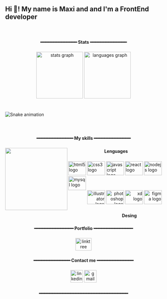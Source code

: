 <h2 align="left">Hi 👋! My name is Maxi and and I'm a FrontEnd developer</h2>

###

<br clear="both">

<h4 align="center">━━━━━━━━━━━━━━ Stats ━━━━━━━━━━━━━━</h4>

###

<div align="center">
  <img src="https://github-readme-stats.vercel.app/api?hide_title=false&hide_rank=false&show_icons=true&include_all_commits=true&count_private=true&disable_animations=false&theme=react&locale=en&hide_border=true&username=MaxiG-dev" height="150" alt="stats graph"  />
  <img src="https://github-readme-stats.vercel.app/api/top-langs?locale=en&hide_title=false&layout=compact&card_width=320&langs_count=5&theme=react&hide_border=true&username=MaxiG-dev" height="150" alt="languages graph"  />
</div>

###

<br clear="both">

<img href="https://raw.githubusercontent.com/MaxiG-dev/MaxiG-dev/blob/output/snake.svg" alt="Snake animation" />

###

<br clear="both">

<h4 align="center">━━━━━━━━━━━━━━ My skills ━━━━━━━━━━━━━━</h4>

###

<img align="left" height="200" src="https://c.tenor.com/N-fJ0Azh_ykAAAAC/cat-computer.gif"  />

###

<p align="left"><strong> ㅤㅤㅤㅤㅤㅤㅤㅤㅤLenguages</strong></p>

###

<div align="left">
  <p> </p>
  <img src="https://cdn.jsdelivr.net/gh/devicons/devicon/icons/html5/html5-original.svg" height="45" width="57" alt="html5 logo"  />
  <img src="https://cdn.jsdelivr.net/gh/devicons/devicon/icons/css3/css3-original.svg" height="45" width="57" alt="css3 logo"  />
  <img src="https://cdn.jsdelivr.net/gh/devicons/devicon/icons/javascript/javascript-original.svg" height="45" width="57" alt="javascript logo"  />
  <img src="https://cdn.jsdelivr.net/gh/devicons/devicon/icons/react/react-original.svg" height="45" width="57" alt="react logo"  />
  <img src="https://cdn.jsdelivr.net/gh/devicons/devicon/icons/nodejs/nodejs-original.svg" height="45" width="57" alt="nodejs logo"  />
  <img src="https://cdn.jsdelivr.net/gh/devicons/devicon/icons/mysql/mysql-original.svg" height="45" width="57" alt="mysql logo"  />
</div>
<div align="right">
  <img src="https://cdn.jsdelivr.net/gh/devicons/devicon/icons/illustrator/illustrator-plain.svg" height="45" width="57" alt="illustrator logo"  />
  <img src="https://cdn.jsdelivr.net/gh/devicons/devicon/icons/photoshop/photoshop-plain.svg" height="45" width="57" alt="photoshop logo"  />
  <img src="https://cdn.jsdelivr.net/gh/devicons/devicon/icons/xd/xd-plain.svg" height="45" width="57" alt="xd logo"  />
  <img src="https://cdn.jsdelivr.net/gh/devicons/devicon/icons/figma/figma-original.svg" height="45" width="57" alt="figma logo"  />
</div>

###

<p align="right"><strong>Desing ㅤㅤㅤㅤㅤㅤ</strong></p>

###

<h4 align="center">━━━━━━━━━━━━━━━ Portfolio ━━━━━━━━━━━━━━━</h4>

###

<div align="center">
  <a href="https://maxig.dev" target="_blank">
    <img src="https://raw.githubusercontent.com/maurodesouza/profile-readme-generator/master/src/assets/icons/social/linktree/default.svg" width="52" height="40" alt="linktree logo"  />
  </a>
</div>

###

<h4 align="center">━━━━━━━━━━━━━━ Contact me ━━━━━━━━━━━━━━</h4>

###

<div align="center">
  <img src="https://img.shields.io/static/v1?message=linkedin&logo=linkedin&label=&color=0077B5&logoColor=white&labelColor=&style=for-the-badge" height="40" alt="linkedin logo"  />
  <a href="mailto:maxig.dev@gmail.com" target="_blank">
    <img src="https://img.shields.io/static/v1?message=Gmail&logo=gmail&label=&color=D14836&logoColor=white&labelColor=&style=for-the-badge" height="40" alt="gmail logo"  />
  </a>
</div>

###

<h4 align="center">━━━━━━━━━━━━━━━━━━━━━━━━━━━━━━━━━━</h4>
